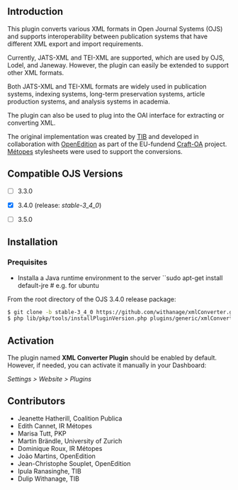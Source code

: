 ## Introduction

This plugin converts various XML formats in Open Journal Systems (OJS) and supports interoperability between publication systems that have different XML export and import requirements.

Currently, JATS-XML and TEI-XML are supported, which are used by OJS, Lodel, and Janeway. However, the plugin can easily be extended to support other XML formats.

Both JATS-XML and TEI-XML formats are widely used in publication systems, indexing systems, long-term preservation systems, article production systems, and analysis systems in academia.

The plugin can also be used to plug into the OAI interface for extracting or converting XML.

The original implementation was created by [TIB](https://www.tib.eu) and developed in collaboration with [OpenEdition](https://www.openedition.org/) as part of the EU-fundend [Craft-OA](https://www.craft-oa.eu/) project. [Métopes](https://www.metopes.fr/metopes.html) stylesheets were used to support the conversions.

## Compatible OJS Versions

- [ ] 3.3.0
- [X] 3.4.0  (release: *stable-3_4_0*)
- [ ] 3.5.0



## Installation

### Prequisites
- Installa a Java runtime environment to the server
``sudo apt-get install default-jre # e.g. for ubuntu

From the root directory of the OJS 3.4.0 release package:

```bash
$ git clone -b stable-3_4_0 https://github.com/withanage/xmlConverter.git plugins/generic/xmlConverter
$ php lib/pkp/tools/installPluginVersion.php plugins/generic/xmlConverter/version.xml
```

## Activation

The plugin named **XML Converter Plugin** should be enabled by default. However, if needed, you can activate it manually in your Dashboard:

*Settings > Website > Plugins*

## Contributors

- Jeanette Hatherill, Coalition Publica
- Edith Cannet, IR Métopes
- Marisa Tutt, PKP
- Martin Brändle, University of Zurich
- Dominique Roux, IR Métopes
- João Martins, OpenEdition
- Jean-Christophe Souplet, OpenEdition
- Ipula Ranasinghe, TIB
- Dulip Withanage, TIB
